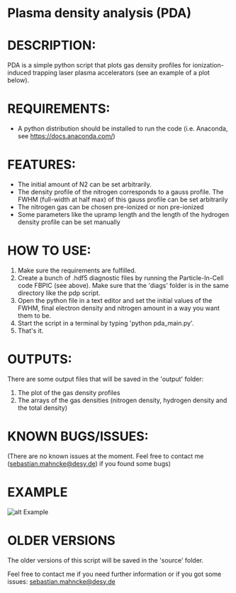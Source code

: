 # Plasma density analysis (PDA)

# DESCRIPTION:

PDA is a simple python script that plots gas density profiles for ionization-induced trapping laser plasma accelerators (see an example of a plot below).

# REQUIREMENTS:

- A python distribution should be installed to run the code (i.e. Anaconda, see https://docs.anaconda.com/)

# FEATURES:

- The initial amount of N2 can be set arbitrarily. 
- The density profile of the nitrogen corresponds to a gauss profile. The FWHM (full-width at half max) of this 
  gauss profile can be set arbitrarily
- The nitrogen gas can be chosen pre-ionized or non pre-ionized
- Some parameters like the upramp length and the length of the hydrogen density profile can be set manually


# HOW TO USE:

1. Make sure the requirements are fulfilled.
2. Create a bunch of .hdf5 diagnostic files by running the Particle-In-Cell code FBPIC (see above). Make sure that the 'diags' 
   folder is in the same directory like the pdp script.
3. Open the python file in a text editor and set the initial values of the FWHM, final electron density and nitrogen amount in a way you want them to be. 
4. Start the script in a terminal by typing 'python pda_main.py'.
5. That's it.
      
# OUTPUTS:

There are some output files that will be saved in the 'output' folder:

1. The plot of the gas density profiles
2. The arrays of the gas densities (nitrogen density, hydrogen density and the total density)

# KNOWN BUGS/ISSUES:

(There are no known issues at the moment. Feel free to contact me (sebastian.mahncke@desy.de) if you found some bugs)

# EXAMPLE

![alt Example](https://github.com/smahncke/pdp/blob/master/example_plot.png?raw=true)

# OLDER VERSIONS

The older versions of this script will be saved in the 'source' folder. 

Feel free to contact me if you need further information or if you got some issues: sebastian.mahncke@desy.de


